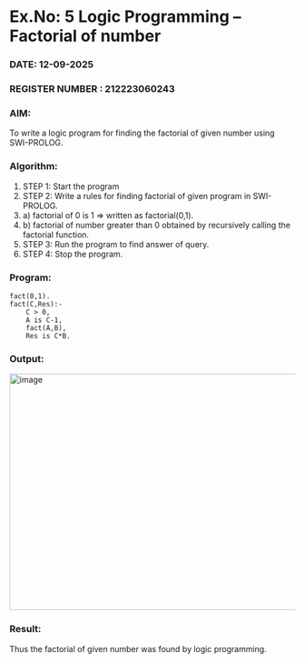 # Ex.No: 5   Logic Programming – Factorial of number   
### DATE: 12-09-2025                                                                           
### REGISTER NUMBER : 212223060243
### AIM: 
To  write  a logic program for finding the factorial of given number using SWI-PROLOG. 
### Algorithm:
1. STEP 1: Start the program
2. STEP 2:  Write a rules for finding factorial of given program in SWI-PROLOG.
3.   a)	factorial of 0 is 1 => written as factorial(0,1).
4.   b)	factorial of number greater than 0 obtained by recursively calling the factorial    function.
5. STEP 3: Run the program  to find answer of  query.
6. STEP 4: Stop the program.

### Program:
```
fact(0,1).
fact(C,Res):-
    C > 0,
    A is C-1,
    fact(A,B),
    Res is C*B.
```
### Output:

<img width="954" height="416" alt="image" src="https://github.com/user-attachments/assets/f65ce173-9ec1-4f2a-97b6-5e9e018d9dfe" />


### Result:
Thus the factorial of given number was found by logic programming. 
